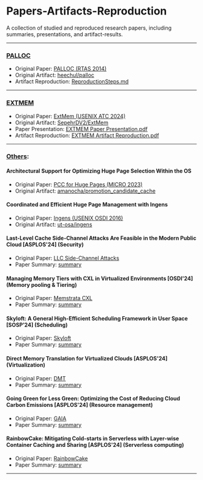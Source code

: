 # Papers-Artifacts-Reproduction
A collection of studied and reproduced research papers, including summaries, presentations, and artifact-results.

---

### [PALLOC](./PALLOC)
- Original Paper: [PALLOC (RTAS 2014)](https://cs-people.bu.edu/rmancuso/files/papers/palloc-rtas2014.pdf)
- Original Artifact: [heechul/palloc](https://github.com/heechul/palloc)
- Artifact Reproduction: [ReproductionSteps.md](./PALLOC/ReproductionSteps.md)

---

### [EXTMEM](./EXTMEM)
- Original Paper: [ExtMem (USENIX ATC 2024)](https://www.usenix.org/system/files/atc24-jalalian.pdf)
- Original Artifact: [SepehrDV2/ExtMem](https://github.com/SepehrDV2/ExtMem)
- Paper Presentation: [EXTMEM Paper Presentation.pdf](./EXTMEM/EXTMEM%20Paper%20Presentation.pdf)
- Artifact Reproduction: [EXTMEM Artifact Reproduction.pdf](./EXTMEM/EXTMEM%20Artifact%20Reproduction.pdf)

---

### [Others](./others):

#### Architectural Support for Optimizing Huge Page Selection Within the OS
- Original Paper: [PCC for Huge Pages (MICRO 2023)](https://dl.acm.org/doi/pdf/10.1145/3613424.3614296)
- Original Artifact: [amanocha/promotion_candidate_cache](https://github.com/amanocha/promotion_candidate_cache)

#### Coordinated and Efficient Huge Page Management with Ingens
- Original Paper: [Ingens (USENIX OSDI 2016)](https://www.usenix.org/system/files/conference/osdi16/osdi16-kwon.pdf)
- Original Artifact: [ut-osa/ingens](https://github.com/ut-osa/ingens)

#### Last-Level Cache Side-Channel Attacks Are Feasible in the Modern Public Cloud [ASPLOS'24] (Security)
- Original Paper: [LLC Side-Channel Attacks](https://dl.acm.org/doi/pdf/10.1145/3620665.3640403)
- Paper Summary: [summary](https://github.com/moraitisteo/Papers-Artifacts-Reproduction/blob/main/others/Last-Level%20Cache%20Side-Channel%20Attacks%20Are%20Feasible%20in%20the%20Modern%20Public%20Cloud.txt)

#### Managing Memory Tiers with CXL in Virtualized Environments [OSDI'24] (Memory pooling & Tiering)
- Original Paper: [Memstrata CXL](https://www.usenix.org/system/files/osdi24-zhong-yuhong.pdf)
- Paper Summary: [summary](https://github.com/moraitisteo/Papers-Artifacts-Reproduction/blob/main/others/Managing%20Memory%20Tiers%20with%20CXL%20in%20Virtualized%20Environments.txt)

#### Skyloft: A General High-Efficient Scheduling Framework in User Space [SOSP’24] (Scheduling)
- Original Paper: [Skyloft](https://dl.acm.org/doi/pdf/10.1145/3694715.3695973)
- Paper Summary: [summary](https://github.com/moraitisteo/Papers-Artifacts-Reproduction/blob/main/others/Skyloft%3A%20A%20General%20High-Efficient%20Scheduling%20Framework%20in%20User%20Space.txt)

#### Direct Memory Translation for Virtualized Clouds [ASPLOS'24] (Virtualization)
- Original Paper: [DMT](https://dl.acm.org/doi/pdf/10.1145/3620665.3640358)
- Paper Summary: [summary](https://github.com/moraitisteo/Papers-Artifacts-Reproduction/blob/main/others/Direct%20Memory%20Translation%20for%20Virtualized%20Clouds.txt)

#### Going Green for Less Green: Optimizing the Cost of Reducing Cloud Carbon Emissions [ASPLOS'24] (Resource management)
- Original Paper: [GAIA](https://dl.acm.org/doi/pdf/10.1145/3620666.3651374)
- Paper Summary: [summary](https://github.com/moraitisteo/Papers-Artifacts-Reproduction/blob/main/others/Going%20Green%20for%20Less%20Green%3A%20Optimizing%20the%20Cost%20of%20Reducing%20Cloud%20Carbon%20Emissions.txt)

#### RainbowCake: Mitigating Cold-starts in Serverless with Layer-wise Container Caching and Sharing [ASPLOS'24] (Serverless computing)
- Original Paper: [RainbowCake](https://dl.acm.org/doi/pdf/10.1145/3617232.3624871)
- Paper Summary: [summary](https://github.com/moraitisteo/Papers-Artifacts-Reproduction/blob/main/others/RainbowCake%3A%20Mitigating%20Cold-starts%20in%20Serverless%20with%20Layer-wise%20Container%20Caching%20and%20Sharing.txt)

---
